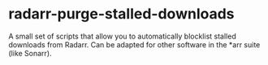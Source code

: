 # radarr-purge-stalled-downloads
A small set of scripts that allow you to automatically blocklist stalled downloads from Radarr. Can be adapted for other software in the *arr suite (like Sonarr).
